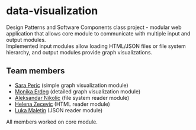 # data-visualization
Design Patterns and Software Components class project - modular web application that allows core module to communicate with multiple input and output modules.  
Implemented input modules allow loading HTML/JSON files or file system hierarchy, and output modules provide graph visualizations.

## Team members
* [Sara Peric](https://github.com/saraperic13) (simple graph visualization module)
* [Monika Erdeg](https://github.com/monikaerdeg) (detailed graph visualization module)
* [Aleksandar Nikolic](https://github.com/aleknik) (file system reader module)
* [Helena Zecevic](https://github.com/helenazecevic) (HTML reader module)
* [Luka Maletin](https://github.com/lukamaletin) (JSON reader module)

All members worked on core module.
